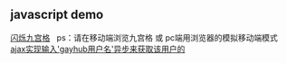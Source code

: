 javascript demo
--

[闪烁九宫格](https://chenjiezi.github.io/Js-Demo/task1/index.html)       
ps：请在移动端浏览九宫格 或 pc端用浏览器的模拟移动端模式   
[ajax实现输入'gayhub用户名'异步来获取该用户的](https://chenjiezi.github.io/Js-Demo/task2/index.html)

